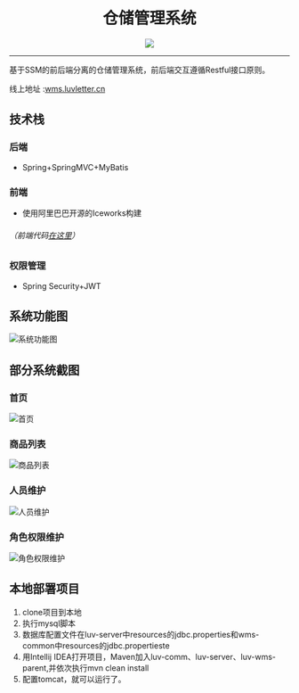
<h1 align="center">仓储管理系统</h1>
<p align="center">
  <a href="https://github.com/alibaba/ice"><img src="https://img.shields.io/badge/developing%20with-ICE-2077ff.svg"></a>
</p>

---
基于SSM的前后端分离的仓储管理系统，前后端交互遵循Restful接口原则。

线上地址 :[wms.luvletter.cn](http://wms.luvletter.cn/)
## 技术栈
### 后端
* Spring+SpringMVC+MyBatis
### 前端  
* 使用阿里巴巴开源的Iceworks构建
###### （前端代码[在这里](http://example.net/)）
### 权限管理
* Spring Security+JWT
## 系统功能图
![系统功能图](http://cdn.luvletter.cn/wms%E5%8A%9F%E8%83%BD%E5%9B%BE1.png)
## 部分系统截图
### 首页
![首页](http://cdn.luvletter.cn/%E9%A6%96%E9%A1%B5.jpg)
### 商品列表
![商品列表](http://cdn.luvletter.cn/%E5%95%86%E5%93%81%E5%88%97%E8%A1%A8.jpg)
### 人员维护
![人员维护](http://cdn.luvletter.cn/%E4%BA%BA%E5%91%98%E7%BB%B4%E6%8A%A4.jpg)
### 角色权限维护
![角色权限维护](http://cdn.luvletter.cn/%E8%A7%92%E8%89%B2%E6%9D%83%E9%99%90%E7%BB%B4%E6%8A%A4.jpg)
## 本地部署项目
1. clone项目到本地
2. 执行mysql脚本
3. 数据库配置文件在luv-server中resources的jdbc.properties和wms-common中resources的jdbc.propertieste
4. 用Intellij IDEA打开项目，Maven加入luv-comm、luv-server、luv-wms-parent,并依次执行mvn clean install
5. 配置tomcat，就可以运行了。


